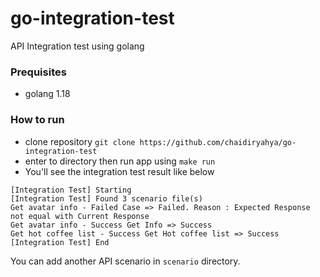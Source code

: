 # go-integration-test
API Integration test using golang

### Prequisites
- golang 1.18

### How to run
- clone repository `git clone https://github.com/chaidiryahya/go-integration-test`
- enter to directory then run app using `make run`
- You'll see the integration test result like below
```
[Integration Test] Starting
[Integration Test] Found 3 scenario file(s)
Get avatar info - Failed Case => Failed. Reason : Expected Response not equal with Current Response
Get avatar info - Success Get Info => Success
Get hot coffee list - Success Get Hot coffee list => Success
[Integration Test] End
```

You can add another API scenario in `scenario` directory.
